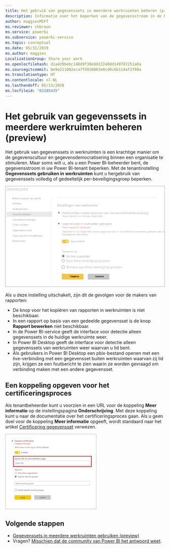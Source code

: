 ```yaml
---
title: Het gebruik van gegevenssets in meerdere werkruimten beheren (preview) - Power BI
description: Informatie over het beperken van de gegevensstroom in de Power BI-tenant.
author: maggiesMSFT
ms.reviewer: chbraun
ms.service: powerbi
ms.subservice: powerbi-service
ms.topic: conceptual
ms.date: 05/31/2019
ms.author: maggies
LocalizationGroup: Share your work
ms.openlocfilehash: d1ad29bebc148d9f30e8d22240dd149787251a0a
ms.sourcegitcommit: 0e9e211082eca7fd939803e0cd9c6b114af2f90a
ms.translationtype: HT
ms.contentlocale: nl-NL
ms.lasthandoff: 05/13/2020
ms.locfileid: "83285435"
---
```

# <a name="control-the-use-of-datasets-across-workspaces-preview"></a>Het gebruik van gegevenssets in meerdere werkruimten beheren (preview)

Het gebruik van gegevenssets in werkruimten is een krachtige manier om de gegevenscultuur en gegevensdemocratisering binnen een organisatie te stimuleren. Maar soms wilt u, als u een Power BI-beheerder bent, de gegevensstroom in uw Power BI-tenant beperken. Met de tenantinstelling **Gegevenssets gebruiken in werkruimten** kunt u hergebruik van gegevenssets volledig of gedeeltelijk per-beveiligingsgroep beperken.

![Werkruimte-instellingen Power BI-beheerder](media/service-datasets-admin-across-workspaces/power-bi-admin-workspace-settings.png)

Als u deze instelling uitschakelt, zijn dit de gevolgen voor de makers van rapporten:

- De knop voor het kopiëren van rapporten in werkruimten is niet beschikbaar. 
- In een rapport op basis van een gedeelde gegevensset is de knop **Rapport bewerken** niet beschikbaar.
- In de Power BI-service geeft de interface voor detectie alleen gegevenssets in de huidige werkruimte weer.
- In Power BI Desktop geeft de interface voor detectie alleen gegevenssets van werkruimten weer waarvan u lid bent.
- Als gebruikers in Power BI Desktop een pbix-bestand openen met een live-verbinding met een gegevensset buiten werkruimten waarvan zij lid zijn, krijgen ze een foutbericht te zien waarin ze worden gevraagd om verbinding maken met een andere gegevensset.

## <a name="provide-a-link-for-the-certification-process"></a>Een koppeling opgeven voor het certificeringsproces

Als tenantbeheerder kunt u voorzien in een URL voor de koppeling **Meer informatie** op de instellingspagina **Onderschrijving**.  Met deze koppeling kunt u naar de documentatie over het certificeringsproces gaan. Als u geen doel voor de koppeling **Meer informatie** opgeeft, wordt standaard naar het artikel [Certificering gegevensset](service-datasets-certify.md) verwezen.

![Meer informatie over certificering van gegevenssets](media/service-datasets-certify-promote/power-bi-dataset-learn-more-certification.png)

## <a name="next-steps"></a>Volgende stappen

- [Gegevenssets in meerdere werkruimten gebruiken (preview)](service-datasets-across-workspaces.md)
- Vragen? [Misschien dat de community van Power BI het antwoord weet](https://community.powerbi.com/).
